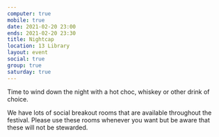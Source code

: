 ```yaml
---
computer: true
mobile: true
date: 2021-02-20 23:00
ends: 2021-02-20 23:30
title: Nightcap
location: 13 Library
layout: event
social: true
group: true
saturday: true
---
```

Time to wind down the night with a hot choc, whiskey or other drink of choice.

We have lots of social breakout rooms that are available throughout the festival. Please use these rooms whenever you want but be aware that these will not be stewarded. 
